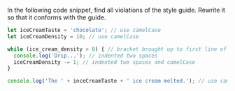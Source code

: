 In the following code snippet, find all violations of the style guide. Rewrite it so that it conforms with the guide.

```js
let iceCreamTaste = 'chocolate'; // use camelCase
let iceCreamDensity = 10; // use camelCase

while (ice_cream_density > 0) { // bracket brought up to first line of while statement
  console.log('Drip...'); // indented two spaces
  iceCreamDensity -= 1; // indented two spaces and camelCase
}

console.log('The ' + inceCreamTaste + ' ice cream melted.'); // use camelCase and spaces after '+'
```